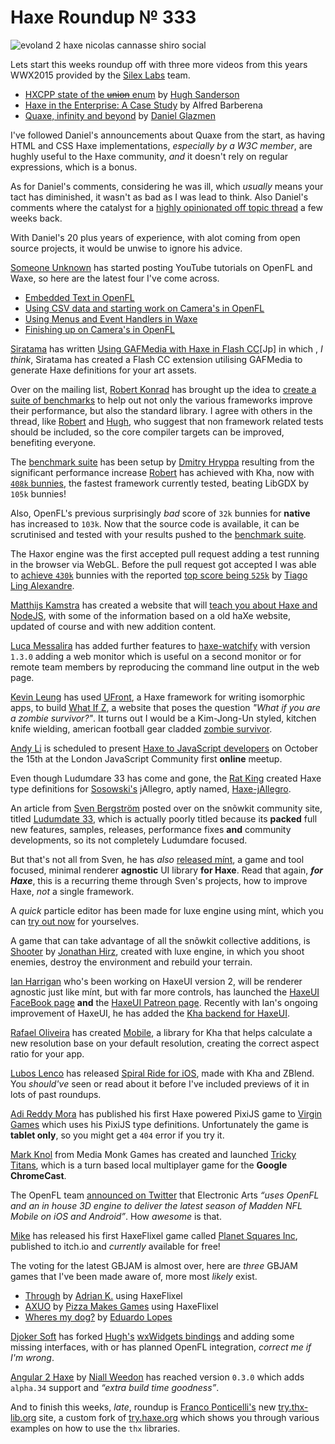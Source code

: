 [_template]: ../templates/roundup.html
[date]: / "2015-08-17 08:26:00"
[modified]: / "2015-08-26 12:16:00"
[published]: / "2015-08-26 13:00:00"
[“”]: a ""
# Haxe Roundup № 333

![evoland 2 haxe nicolas cannasse shiro social](/img/333/evoland2.jpg "Evoland 2 concept art from Shiro Games")

Lets start this weeks roundup off with three more videos from this years
WWX2015 provided by the [Silex Labs][tw1] team.

- [HXCPP state of the ~~union~~ enum][l1] by [Hugh Sanderson][tw2]
- [Haxe in the Enterprise: A Case Study][l2] by Alfred Barberena
- [Quaxe, infinity and beyond][l3] by [Daniel Glazmen][tw3]

I've followed Daniel's announcements about Quaxe from the start, as having
HTML and CSS Haxe implementations, _especially by a W3C member_, are hughly useful
to the Haxe community, _and_ it doesn't rely on regular expressions, which is a bonus.

As for Daniel's comments, considering he was ill, which _usually_ means your
tact has diminished, it wasn't as bad as I was lead to think. Also Daniel's comments
where the catalyst for a [highly opinionated off topic thread][l4]
a few weeks back.

With Daniel's 20 plus years of experience, with alot coming from open source projects,
it would be unwise to ignore his advice.

[Someone Unknown][tw4] has started posting YouTube tutorials on OpenFL and Waxe,
so here are the latest four I've come across.

- [Embedded Text in OpenFL][l5]
- [Using CSV data and starting work on Camera's in OpenFL][l6]
- [Using Menus and Event Handlers in Waxe][l7]
- [Finishing up on Camera's in OpenFL][l8]

[Siratama][tw5] has written [Using GAFMedia with Haxe in Flash CC][l9][Jp] in which
, _I think_, Siratama has created a Flash CC extension utilising GAFMedia
to generate Haxe definitions for your art assets.

Over on the mailing list, [Robert Konrad][tw6] has brought up the idea to 
[create a suite of benchmarks][l10] to help out not only the various 
frameworks improve their performance, but also the standard library. I agree with
others in the thread, like [Robert][tw6] and [Hugh][tw7], who suggest that 
non framework related tests should be included, so the core compiler targets 
can be improved, benefiting everyone.

The [benchmark suite][l11] has been setup by 
[Dmitry Hryppa][tw8] resulting from the significant performance increase
[Robert][tw6] has achieved with Kha, now with [`408k` bunnies][l12], the fastest
framework currently tested, beating LibGDX by `105k` bunnies!

Also, OpenFL's previous surprisingly _bad_ score of `32k` bunnies for **native**
has increased to `103k`. Now that the source code is available, it can be
scrutinised and tested with your results pushed to the [benchmark suite][l13].

The Haxor engine was the first accepted pull request adding a test running
in the browser via WebGL. Before the pull request got accepted I was able to
[achieve `430k`][l14] bunnies with the reported [top score being `525k`][l15] by 
[Tiago Ling Alexandre][tw9].

[Matthijs Kamstra][tw10] has created a website that will [teach you about
Haxe and NodeJS][l16], with some of the information based on a old
haXe website, updated of course and with new addition content.

[Luca Messalira][tw11] has added further features to [haxe-watchify][l17] with
version `1.3.0` adding a web monitor which is useful on a second monitor or for 
remote team members by reproducing the command line output in the
web page.

[Kevin Leung][gh1] has used [UFront][l18], a Haxe framework for writing isomorphic
apps, to build [What If Z][l19], a website that poses the question
_"What if you are a zombie survivor?"_. It turns out I would be a Kim-Jong-Un
styled, kitchen knife wielding, american football gear cladded 
[zombie survivor][l20].

[Andy Li][tw12] is scheduled to present [Haxe to JavaScript developers][l21]
on October the 15th at the London JavaScript Community first **online** meetup.

Even though Ludumdare 33 has come and gone, the [Rat King][tw13] created Haxe
type definitions for [Sosowski's][tw14] jAllegro, aptly named, 
[Haxe-jAllegro][l22].

An article from [Sven Bergström][tw15] posted over on the snõwkit community
site, titled [Ludumdate 33][l23], which is actually poorly titled because its
**packed** full new features, samples, releases, performance fixes **and** 
community developments, so its not completely Ludumdare focused.

But that's not all from Sven, he has _also_ [released mínt][l24], a game and tool focused, 
minimal renderer **agnostic** UI library **for Haxe**. Read that again, _**for Haxe**_,
this is a recurring theme through Sven's projects, how to improve Haxe, _not_
a single framework.

A _quick_ particle editor has been made for luxe engine using mínt, which you
can [try out now][l25] for yourselves.

A game that can take advantage of all the snõwkit collective additions, is
[Shooter][l26] by [Jonathan Hirz][tw16], created with luxe engine, in which you shoot enemies, destroy
the  environment and rebuild your terrain.

[Ian Harrigan][tw17] who's been working on HaxeUI version 2, will be
renderer agnostic just like mínt, but with far more controls, has launched
the [HaxeUI FaceBook page][l27] **and** the [HaxeUI Patreon page][l28]. 
Recently with Ian's ongoing improvement of HaxeUI, he has added the
[Kha backend for HaxeUI][l29].

[Rafael Oliveira][tw18] has created [Mobile][l30], a library for Kha that
helps calculate a new resolution base on your default resolution, creating the
correct aspect ratio for your app.

[Lubos Lenco][tw19] has released [Spiral Ride for iOS][l31], made with Kha 
and ZBlend. You _should've_ seen or read about it before I've included
previews of it in lots of past roundups.

[Adi Reddy Mora][tw20] has published his first Haxe powered PixiJS game
to [Virgin Games][l32] which uses his PixiJS type definitions. Unfortunately
the game is **tablet only**, so you might get a `404` error if you try
it.

[Mark Knol][tw21] from Media Monk Games has created and launched 
[Tricky Titans][l33], which is a turn based local multiplayer game for the
**Google ChromeCast**.

The OpenFL team [announced on Twitter][l34] that Electronic Arts _“uses OpenFL and an
in house 3D engine to deliver the latest season of Madden NFL Mobile on iOS and
Android”_. How _awesome_ is that.

[Mike][tw22] has released his first HaxeFlixel game called 
[Planet Squares Inc][l35], published to itch.io and _currently_ available for
free!

The voting for the latest GBJAM is almost over, here are _three_ GBJAM games
that I've been made aware of, more most _likely_ exist.

- [Through][l38] by [Adrian K.][tw25] using HaxeFlixel
- [AXUO][l37] by [Pizza Makes Games][tw24] using HaxeFlixel
- [Wheres my dog?][l36] by [Eduardo Lopes][tw23]

[Djoker Soft][tw26] has forked [Hugh's][tw2] [wxWidgets bindings][l39] and adding some
missing interfaces, with or has planned OpenFL integration, _correct me if I'm
wrong_.

[Angular 2 Haxe][l40] by [Niall Weedon][tw27] has reached version `0.3.0` which adds
`alpha.34` support and _“extra build time goodness”_.

And to finish this weeks, _late_, roundup is [Franco Ponticelli's][tw28]
new [try.thx-lib.org][l41] site, a custom fork of [try.haxe.org][l42] 
which shows you through various examples on how to use the `thx` libraries.

[gh1]: https://github.com/kevinresol "@kevinresol"

[tw28]: https://twitter.com/fponticelli "@fponticelli"
[tw27]: https://twitter.com/niall_weedon "@niall_weedon"
[tw26]: https://twitter.com/djokersoft "@djokersoft"
[tw25]: https://twitter.com/goshki "@goshki"
[tw24]: https://twitter.com/Pizzamakesgames "@Pizzamakesgames"
[tw23]: https://twitter.com/EdoardoLopes "@EdoardoLopes"
[tw22]: https://twitter.com/mikeevmm "@mikeevmm"
[tw21]: https://twitter.com/mknol "@mknol"
[tw20]: https://twitter.com/adireddy "@adireddy"
[tw19]: https://twitter.com/luboslenco "@luboslenco"
[tw18]: https://twitter.com/sudoestegames "@sudoestegames"
[tw17]: https://twitter.com/IanHarrigan1982 "@IanHarrigan1982"
[tw16]: https://twitter.com/jonathanhirz "@jonathanhirz"
[tw15]: https://twitter.com/___discovery "@___discovery"
[tw14]: https://twitter.com/Sosowski "@Sosowski"
[tw13]: https://twitter.com/RatKingsLair "@RatKingsLair"
[tw12]: https://twitter.com/andy_li "@andy_li"
[tw11]: https://twitter.com/lucamezzalira "@lucamezzalira"
[tw10]: https://twitter.com/MatthijsKamstra "@MatthijsKamstra"
[tw9]: https://twitter.com/TiagoLing "@TiagoLing"
[tw8]: https://twitter.com/dmitryhryppa "@dmitryhryppa"
[tw7]: https://twitter.com/GameHaxe "@GameHaxe"
[tw6]: https://twitter.com/robdangerous "@robdangerous"
[tw5]: https://twitter.com/dango_itimi "@dango_itimi"
[tw4]: https://twitter.com/tienery "@tienery"
[tw3]: https://twitter.com/glazou "@glazou"
[tw2]: https://twitter.com/GameHaxe "@GameHaxe"
[tw1]: https://twitter.com/silexlabs "@silexlabs"

[l42]: http://try.haxe.org/ "Try Haxe Online"
[l41]: http://try.thx-lib.org/ "Try thx-lib Online"
[l40]: https://github.com/nweedon/angular2haxe "Angular2Haxe on GitHub"
[l39]: https://github.com/akadjoker/waxe "Waxe on GitHub"
[l38]: http://gamejolt.com/games/through/85283 "Through GBJAM 4"
[l37]: http://gamejolt.com/games/axuo/86972 "AXUO GBJAM 4"
[l36]: http://jams.gamejolt.io/gbjam4/games/where-s-my-dog/87073 "Wheres my dog? GBJAM 4"
[l35]: http://miguelmurca.itch.io/psi "Planet Squares Inc available on Itch.io"
[l34]: https://twitter.com/Open_FL/status/634031045235466240 "Electronic Arts uses OpenFL for iOS and Android games"
[l33]: http://www.trickytitans.com/ "Tricky Titans"
[l32]: https://m.virgingames.com/game/animal-riches/demo "Animal Riches Haxe PixiJS Game"
[l31]: https://itunes.apple.com/us/app/spiral-ride/id982270516 "Spiral Ride available on iTunes App Store"
[l30]: https://github.com/RafaelOliveira/Mobile "Mobile on GitHub"
[l29]: https://twitter.com/IanHarrigan1982/status/633403754696589312 "HaxeUI Kha backend preview on Twitter"
[l28]: https://www.patreon.com/haxeui?ty=h "HaxeUI Patreon Page"
[l27]: https://www.facebook.com/haxeui "HaxeUI FaceBook Page"
[l26]: https://gitlab.com/jonathanhirz/shooter "Shooter on GitLab"
[l25]: https://fuzzywuzzie.github.io/LuxeParticleDesigner/ "Luxe engine particle designer using mínt"
[l24]: http://snowkit.org/2015/08/21/mint-alpha-release/ "Mínt alpha release"
[l23]: http://snowkit.org/2015/08/20/ludumdare-33/ "Ludumdare 33 on Snõwkit"
[l22]: https://github.com/ratkingsminion/haxe-jAllegro "Haxe-jAllegro on GitHub"
[l21]: http://www.meetup.com/London-JavaScript-Community/events/224686660/ "Haxe for JavaScript developers online meetup"
[l20]: http://whatifz.com/zombie-survivor/eNrLrzSxykvMTa00NLYKzs5MzFE1MnBKzMzLqzSzSk_NS0ktqjS0yk0HAAuFDYg "What if you are a zombie survivor? Skial Bainn"
[l19]: http://whatifz.com/ "What if you are a zombie survivor?"
[l18]: http://ufront.net/ "UFront | A powerful framework for writing isomorphic apps in Haxe"
[l17]: http://lucamezzalira.github.io/haxe-watchify/ "Haxe Watchify on GitHub"
[l16]: http://matthijskamstra.github.io/haxenode/ "Haxe and NodeJS | An Introduction"
[l15]: https://twitter.com/TiagoLing/status/634415400508358656 "Haxor BunnyMark test results"
[l14]: https://twitter.com/skial/status/634413386646822912/photo/1 "Haxor BunnyMark test results"
[l13]: https://github.com/dmitryhryppa/Frameworks_test/issues/1 "Add your results to the benchmark suite on GitHub"
[l12]: http://themozokteam.com/playground/frameworkstest/ "Framework BunnyMark benchmark"
[l11]: https://github.com/dmitryhryppa/Frameworks_test "Haxe Benchmark Suite on GitHub"
[l10]: https://groups.google.com/forum/#!topic/haxelang/zSsnCGb6Wks "Haxe Performance Test Suite"
[l9]: http://www.dango-itimi.com/blog/archives/2015/001235.html "Using GAFMedia with Haxe in Flash CC [Jp]"
[l8]: https://www.youtube.com/watch?v=1pk1TzSvA-s "Finishing up on Camera's in OpenFL on YouTube"
[l7]: https://www.youtube.com/watch?v=jlJJpZrgc6Q "Using Menus and Event Handlers in Waxe on YouTube"
[l6]: https://www.youtube.com/watch?v=fFK-wD6YAuE "Using CSV data and starting work on camera's in OpenFL on YouTube"
[l5]: https://www.youtube.com/watch?v=S_YmM-_OQpY "Embedded Text in OpenFL on YouTube"
[l4]: https://groups.google.com/forum/#!msg/haxelang/i8iXdpK8oAc/W71069ztvu4J "That one highly opinionated Haxe thread"
[l3]: http://www.silexlabs.org/quaxe-infinity-and-beyond/ "Quaxe, infinity and beyond WWX2015 talk"
[l2]: http://www.silexlabs.org/haxe-in-the-enterprise-a-case-study/ "Haxe in the Enterprise: A Case Study WWX2015 talk"
[l1]: http://www.silexlabs.org/hxcpp-state-of-the-enum-union/ "HXCPP state of the enum WWX2015 talk"